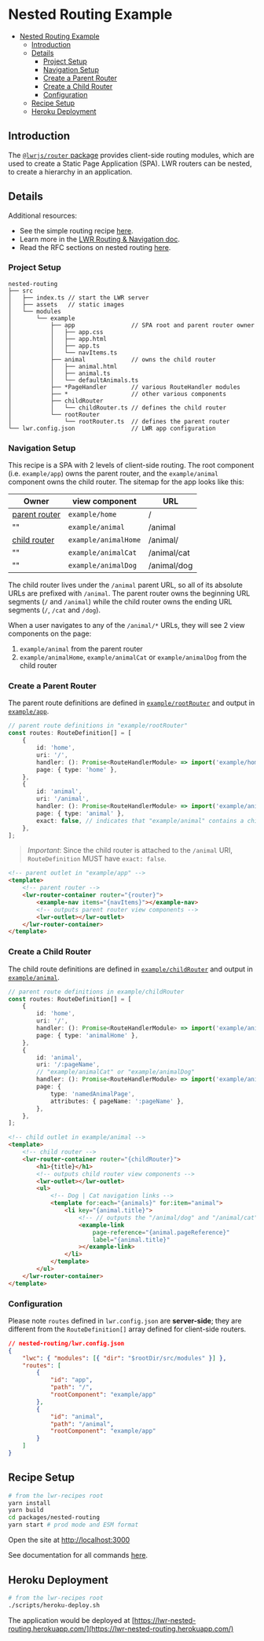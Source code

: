 # Nested Routing Example

-   [Nested Routing Example](#nested-routing-example)
    -   [Introduction](#introduction)
    -   [Details](#details)
        -   [Project Setup](#project-setup)
        -   [Navigation Setup](#navigation-setup)
        -   [Create a Parent Router](#create-a-parent-router)
        -   [Create a Child Router](#create-a-child-router)
        -   [Configuration](#configuration)
    -   [Recipe Setup](#recipe-setup)
    -   [Heroku Deployment](#heroku-deployment)

## Introduction

The [`@lwrjs/router` package](https://github.com/salesforce-experience-platform-emu/lwr/tree/main/packages/%40lwrjs/router) provides client-side routing modules, which are used to create a Static Page Application (SPA). LWR routers can be nested, to create a hierarchy in an application.

## Details

Additional resources:

-   See the simple routing recipe [here](https://github.com/salesforce-experience-platform-emu/lwr-recipes/tree/main/packages/simple-routing).
-   Learn more in the [LWR Routing & Navigation doc](https://github.com/salesforce-experience-platform-emu/lwr-recipes/blob/main/doc/navigation.md).
-   Read the RFC sections on nested routing [here](https://rfcs.lwc.dev/rfcs/lwr/0003-router-api-baseline#nested-mount-point).

### Project Setup

```
nested-routing
├── src
│   ├── index.ts // start the LWR server
│   ├── assets   // static images
│   └── modules
│       └── example
│           ├── app                // SPA root and parent router owner
│           │   ├── app.css
│           │   ├── app.html
│           │   ├── app.ts
│           │   └── navItems.ts
│           ├── animal             // owns the child router
│           │   ├── animal.html
│           │   ├── animal.ts
│           │   └── defaultAnimals.ts
│           ├── *PageHandler       // various RouteHandler modules
│           ├── *                  // other various components
│           ├── childRouter
│           │   └── childRouter.ts // defines the child router
│           └── rootRouter
│               └── rootRouter.ts  // defines the parent router
└── lwr.config.json                // LWR app configuration
```

### Navigation Setup

This recipe is a SPA with 2 levels of client-side routing. The root component (i.e. `example/app`) owns the parent router, and the `example/animal` component owns the child router. The sitemap for the app looks like this:

| Owner                                    | view component       | URL         |
| ---------------------------------------- | -------------------- | ----------- |
| [parent router](#create-a-parent-router) | `example/home`       | /           |
| ""                                       | `example/animal`     | /animal     |
| [child router](#create-a-child-router)   | `example/animalHome` | /animal/    |
| ""                                       | `example/animalCat`  | /animal/cat |
| ""                                       | `example/animalDog`  | /animal/dog |

The child router lives under the `/animal` parent URL, so all of its absolute URLs are prefixed with `/animal`. The parent router owns the beginning URL segments (`/` and `/animal`) while the child router owns the ending URL segments (`/`, `/cat` and `/dog`).

When a user navigates to any of the `/animal/*` URLs, they will see 2 view components on the page:

1. `example/animal` from the parent router
2. `example/animalHome`, `example/animalCat` or `example/animalDog` from the child router

### Create a Parent Router

The parent route definitions are defined in [`example/rootRouter`](https://github.com/salesforce-experience-platform-emu/lwr-recipes/blob/main/packages/nested-routing/src/modules/example/rootRouter/rootRouter.ts) and output in [`example/app`](https://github.com/salesforce-experience-platform-emu/lwr-recipes/blob/main/packages/nested-routing/src/modules/example/app/app.html).

```ts
// parent route definitions in "example/rootRouter"
const routes: RouteDefinition[] = [
    {
        id: 'home',
        uri: '/',
        handler: (): Promise<RouteHandlerModule> => import('example/homePageHandler'), // "example/home"
        page: { type: 'home' },
    },
    {
        id: 'animal',
        uri: '/animal',
        handler: (): Promise<RouteHandlerModule> => import('example/animalPageHandler'), // "example/animal"
        page: { type: 'animal' },
        exact: false, // indicates that "example/animal" contains a child router
    },
];
```

> _Important_: Since the child router is attached to the `/animal` URI, `RouteDefinition` MUST have `exact: false`.

```html
<!-- parent outlet in "example/app" -->
<template>
    <!-- parent router -->
    <lwr-router-container router="{router}">
        <example-nav items="{navItems}"></example-nav>
        <!-- outputs parent router view components -->
        <lwr-outlet></lwr-outlet>
    </lwr-router-container>
</template>
```

### Create a Child Router

The child route definitions are defined in [`example/childRouter`](https://github.com/salesforce-experience-platform-emu/lwr-recipes/blob/main/packages/nested-routing/src/modules/example/childRouter/childRouter.ts) and output in [`example/animal`](https://github.com/salesforce-experience-platform-emu/lwr-recipes/blob/main/packages/nested-routing/src/modules/example/animal/animal.html).

```ts
// parent route definitions in example/childRouter
const routes: RouteDefinition[] = [
    {
        id: 'home',
        uri: '/',
        handler: (): Promise<RouteHandlerModule> => import('example/animalHomePageHandler'), // "example/animalHome"
        page: { type: 'animalHome' },
    },
    {
        id: 'animal',
        uri: '/:pageName',
        // "example/animalCat" or "example/animalDog"
        handler: (): Promise<RouteHandlerModule> => import('example/animalNamedPageHandler'),
        page: {
            type: 'namedAnimalPage',
            attributes: { pageName: ':pageName' },
        },
    },
];
```

```html
<!-- child outlet in example/animal -->
<template>
    <!-- child router -->
    <lwr-router-container router="{childRouter}">
        <h1>{title}</h1>
        <!-- outputs child router view components -->
        <lwr-outlet></lwr-outlet>
        <ul>
            <!-- Dog | Cat navigation links -->
            <template for:each="{animals}" for:item="animal">
                <li key="{animal.title}">
                    <!-- // outputs the "/animal/dog" and "/animal/cat" links -->
                    <example-link
                        page-reference="{animal.pageReference}"
                        label="{animal.title}"
                    ></example-link>
                </li>
            </template>
        </ul>
    </lwr-router-container>
</template>
```

### Configuration

Please note `routes` defined in `lwr.config.json` are **server-side**; they are different from the `RouteDefinition[]` array defined for client-side routers.

```json
// nested-routing/lwr.config.json
{
    "lwc": { "modules": [{ "dir": "$rootDir/src/modules" }] },
    "routes": [
        {
            "id": "app",
            "path": "/",
            "rootComponent": "example/app"
        },
        {
            "id": "animal",
            "path": "/animal",
            "rootComponent": "example/app"
        }
    ]
}
```

## Recipe Setup

```bash
# from the lwr-recipes root
yarn install
yarn build
cd packages/nested-routing
yarn start # prod mode and ESM format
```

Open the site at [http://localhost:3000](http://localhost:3000)

See documentation for all commands [here](https://github.com/salesforce-experience-platform-emu/lwr-recipes/blob/main/doc/get_started.md).

## Heroku Deployment

```bash
# from the lwr-recipes root
./scripts/heroku-deploy.sh
```

The application would be deployed at [https://lwr-nested-routing.herokuapp.com/](https://lwr-nested-routing.herokuapp.com/)
